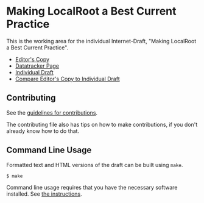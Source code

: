 <!-- regenerate: on (set to off if you edit this file) -->

# Making LocalRoot a Best Current Practice

This is the working area for the individual Internet-Draft, "Making LocalRoot a Best Current Practice".

* [Editor's Copy](https://wkumari.github.io/draft-wkumari-dnsop-localroot-bcp/#go.draft-wkumari-dnsop-localroot-bcp.html)
* [Datatracker Page](https://datatracker.ietf.org/doc/draft-wkumari-dnsop-localroot-bcp)
* [Individual Draft](https://datatracker.ietf.org/doc/html/draft-wkumari-dnsop-localroot-bcp)
* [Compare Editor's Copy to Individual Draft](https://wkumari.github.io/draft-wkumari-dnsop-localroot-bcp/#go.draft-wkumari-dnsop-localroot-bcp.diff)


## Contributing

See the
[guidelines for contributions](https://github.com/wkumari/draft-wkumari-dnsop-localroot-bcp/blob/main/CONTRIBUTING.md).

The contributing file also has tips on how to make contributions, if you
don't already know how to do that.

## Command Line Usage

Formatted text and HTML versions of the draft can be built using `make`.

```sh
$ make
```

Command line usage requires that you have the necessary software installed.  See
[the instructions](https://github.com/martinthomson/i-d-template/blob/main/doc/SETUP.md).

